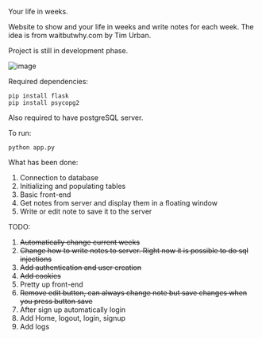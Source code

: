 Your life in weeks.

Website to show and your life in weeks and write notes for each week.
The idea is from waitbutwhy.com by Tim Urban.

Project is still in development phase.

![image](https://github.com/GeraAG/LifeWeeks/assets/13507709/74c4143c-b24e-4bb0-bf44-d33646d23cc5)

Required dependencies:

```
pip install flask
pip install psycopg2
```

Also required to have postgreSQL server.

To run:
```
python app.py
```

What has been done:
1. Connection to database
2. Initializing and populating tables
3. Basic front-end
4. Get notes from server and display them in a floating window
5. Write or edit note to save it to the server

TODO:
1. ~~Automatically change current weeks~~
2. ~~Change how to write notes to server. Right now it is possible to do sql injections~~
3. ~~Add authentication and user creation~~
4. ~~Add cookies~~
5. Pretty up front-end
6. ~~Remove edit button, can always change note but save changes when you press button save~~
7. After sign up automatically login
8. Add Home, logout, login, signup
9. Add logs
